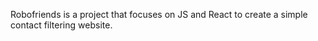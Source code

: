 Robofriends is a project that focuses on JS and React to create a simple contact filtering website.
 
